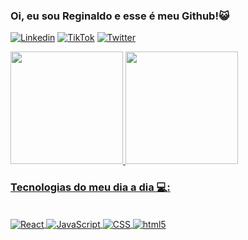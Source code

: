 ### Oi, eu sou Reginaldo e esse é meu Github!😺




[![Linkedin](	https://img.shields.io/badge/LinkedIn-0077B5?style=for-the-badge&logo=linkedin&logoColor=white)](https://www.linkedin.com/in/reginaldoinacio/)
[![TikTok](	https://img.shields.io/badge/TikTok-000000?style=for-the-badge&logo=tiktok&logoColor=white)](https://www.tiktok.com/@regi.dev?is_from_webapp=1&sender_device=pc)
[![Twitter](	https://img.shields.io/badge/Twitter-1DA1F2?style=for-the-badge&logo=twitter&logoColor=white)](https://twitter.com/Regis_dev)

<div>
  <a href="https://github.com/ReginaldoInacio">
  <img height="180em" src="https://github-readme-stats.vercel.app/api?username=ReginaldoInacio&show_icons=true&theme=tokyonight&include_all_commits=true&count_private=true"/> 
 <img height="180em" src="https://github-readme-stats.vercel.app/api/top-langs/?username=ReginaldoInacio&layout=compact&langs_count=7&theme=tokyonight"/>
 </div>


### Tecnologias do meu dia a dia 💻:

<div style="display: inline_block"></br>
<img align="center" alt="React" src="https://img.shields.io/badge/React-20232A?style=for-the-badge&logo=react&logoColor=61DAFB">
<img align="center" alt="JavaScript" src="https://img.shields.io/badge/JavaScript-F7DF1E?style=for-the-badge&logo=javascript&logoColor=black">
<img align="center" alt="CSS" src="https://img.shields.io/badge/CSS3-1572B6?style=for-the-badge&logo=css3&logoColor=white">
<img align="center" alt="html5" src="https://img.shields.io/badge/HTML-239120?style=for-the-badge&logo=html5&logoColor=white">

</div>

